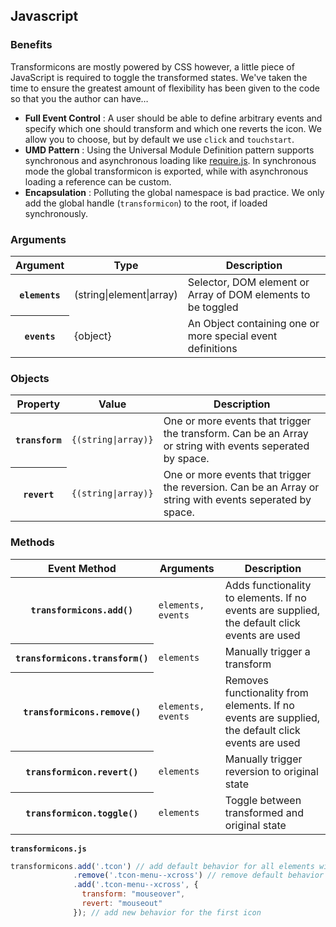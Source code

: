 ## Javascript

### Benefits
Transformicons are mostly powered by CSS however, a little piece of JavaScript is required to toggle the transformed states. We've taken the time to ensure the greatest amount of flexibility has been given to the code so that you the author can have…

- **Full Event Control** : A user should be able to define arbitrary events and specify which one should transform and which one reverts the icon. We allow you to choose, but by default we use ``click`` and ``touchstart``.
- **UMD Pattern** : Using the Universal Module Definition pattern supports synchronous and asynchronous loading like [require.js](http://requirejs.org). In synchronous mode the global transformicon is exported, while with asynchronous loading a reference can be custom.
- **Encapsulation** : Polluting the global namespace is bad practice. We only add the global handle (``transformicon``) to the root, if loaded synchronously.

### Arguments

<table>
  <thead>
    <tr>
      <th>Argument</th>
      <th>Type</th>
      <th>Description</th>
    </tr>
  </thead>
  <tbody>
    <tr>
      <th><code>elements</code></th>
      <td>(string|element|array)</td>
      <td>Selector, DOM element or Array of DOM elements to be toggled</td>
    </tr>
    <tr>
      <th><code>events</code></th>
      <td>{object}</td>
      <td>An Object containing one or more special event definitions</td>
    </tr>
  </tbody>
</table>

### Objects

<table>
  <thead>
    <tr>
      <th>Property</th>
      <th>Value</th>
      <th>Description</th>
    </tr>
  </thead>
  <tbody>
    <tr>
      <th><code>transform</code></th>
      <td><code>{(string|array)}</code></td>
      <td>One or more events that trigger the transform. Can be an Array or string with events seperated by space.</td>
    </tr>
    <tr>
      <th><code>revert</code></th>
      <td><code>{(string|array)}</code></td>
      <td>One or more events that trigger the reversion. Can be an Array or string with events seperated by space.</td>
    </tr>
  </tbody>
</table>


### Methods

<table>
  <thead>
    <tr>
      <th>Event Method</th>
      <th>Arguments</th>
      <th>Description</th>
    </tr>
  </thead>
  <tbody>
    <tr>
      <th><code>transformicons.add()</code></th>
      <td><code>elements, events</code></td>
      <td>Adds functionality to elements. If no events are supplied, the default click events are used</td>
    </tr>
    <tr>
      <th><code>transformicons.transform()</code></th>
      <td><code>elements</code></td>
      <td>Manually trigger a transform</td>
    </tr>
    <tr>
      <th><code>transformicons.remove()</code></th>
      <td><code>elements, events</code></td>
      <td>Removes functionality from elements. If no events are supplied, the default click events are used</td>
    </tr>
    <tr>
      <th><code>transformicon.revert()</code></th>
      <td><code>elements</code></td>
      <td>Manually trigger reversion to original state</td>
    </tr>
    <tr>
      <th><code>transformicon.toggle()</code></th>
      <td><code>elements</code></td>
      <td>Toggle between transformed and original state</td>
    </tr>
  </tbody>
</table>

<code>**transformicons.js**</code>
```javascript
transformicons.add('.tcon') // add default behavior for all elements with the class .tcon
              .remove('.tcon-menu--xcross') // remove default behavior for the first icon
              .add('.tcon-menu--xcross', {
              	transform: "mouseover",
              	revert: "mouseout"
              }); // add new behavior for the first icon
```



